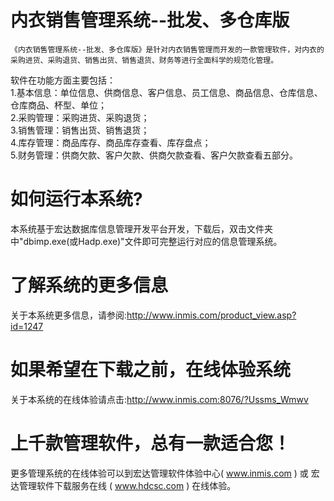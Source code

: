 # 内衣销售管理系统--批发、多仓库版

    《内衣销售管理系统--批发、多仓库版》是针对内衣销售管理而开发的一款管理软件，对内衣的采购进货、采购退货、销售出货、销售退货、财务等进行全面科学的规范化管理。 
    
软件在功能方面主要包括：  
1.基本信息：单位信息、供商信息、客户信息、员工信息、商品信息、仓库信息、仓库商品、杯型、单位；  
2.采购管理：采购进货、采购退货；  
3.销售管理：销售出货、销售退货；  
4.库存管理：商品库存、商品库存查看、库存盘点；  
5.财务管理：供商欠款、客户欠款、供商欠款查看、客户欠款查看五部分。  

# 如何运行本系统?

本系统基于宏达数据库信息管理开发平台开发，下载后，双击文件夹中"dbimp.exe(或Hadp.exe)"文件即可完整运行对应的信息管理系统。

# 了解系统的更多信息

关于本系统更多信息，请参阅:http://www.inmis.com/product_view.asp?id=1247

# 如果希望在下载之前，在线体验系统

关于本系统的在线体验请点击:http://www.inmis.com:8076/?Ussms_Wmwv

# 上千款管理软件，总有一款适合您！

更多管理系统的在线体验可以到宏达管理软件体验中心( www.inmis.com ) 或 宏达管理软件下载服务在线 ( www.hdcsc.com ) 在线体验。

